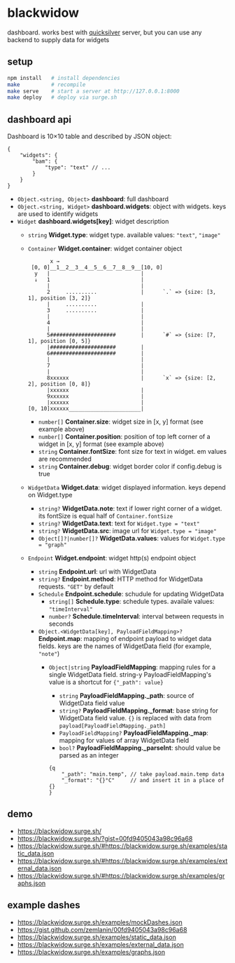 # blackwidow
dashboard. works best with [quicksilver](http://github.com/zemlanin/quicksilver) server, but you can use any backend to supply data for widgets

## setup
```bash
npm install   # install dependencies
make          # recompile
make serve    # start a server at http://127.0.0.1:8000
make deploy   # deploy via surge.sh
```

## dashboard api
Dashboard is 10×10 table and described by JSON object:

```json5
{
    "widgets": {
        "bam": {
            "type": "text" // ...
        }
    }
}
```

* `Object.<string, Object>` **dashboard**: full dashboard
* `Object.<string, Widget>` **dashboard.widgets**: object with widgets. keys are used to identify widgets
* `Widget` **dashboard.widgets[key]**: widget description
    * `string` **Widget.type**: widget type. available values: `"text"`, `"image"`
    * `Container` **Widget.container**: widget container object

        ```
               x →
         [0, 0]__1__2__3__4__5__6__7__8__9__[10, 0]
          y   |                             |
          ↓   1                             |
              |                             |
              2     ..........              |      `.` => {size: [3, 1], position [3, 2]}
              |     ..........              |
              3     ..........              |
              |                             |
              4                             |
              |                             |
              5#####################        |      `#` => {size: [7, 1], position [0, 5]}
              |#####################        |
              6#####################        |
              |                             |
              7                             |
              |                             |
              8xxxxxx                       |      `x` => {size: [2, 2], position [0, 8]}
              |xxxxxx                       |
              9xxxxxx                       |
              |xxxxxx                       |
        [0, 10]xxxxxx_______________________|
        ```

        * `number[]` **Container.size**: widget size in [x, y] format (see example above)
        * `number[]` **Container.position**: position of top left corner of a widget in [x, y] format (see example above)
        * `string` **Container.fontSize**: font size for text in widget. em values are recommended
        * `string` **Container.debug**: widget border color if config.debug is true
    * `WidgetData` **Widget.data**: widget displayed information. keys depend on Widget.type
        * `string?` **WidgetData.note**: text if lower right corner of a widget. its fontSize is equal half of `Container.fontSize`
        * `string?` **WidgetData.text**: text for `Widget.type = "text"`
        * `string?` **WidgetData.src**: image url for `Widget.type = "image"`
        * `Object[]?|number[]?` **WidgetData.values**: values for `Widget.type = "graph"`
    * `Endpoint` **Widget.endpoint**: widget http(s) endpoint object
        * `string` **Endpoint.url**: url with WidgetData
        * `string?` **Endpoint.method**: HTTP method for WidgetData requests. `"GET"` by default
        * `Schedule` **Endpoint.schedule**: schudule for updating WidgetData
            * `string[]` **Schedule.type**: schedule types. availale values: `"timeInterval"`
            * `number?` **Schedule.timeInterval**: interval between requests in seconds
        * `Object.<WidgetData[key], PayloadFieldMapping>?` **Endpoint.map**: mapping of endpoint payload to widget data fields. keys are the names of WidgetData field (for example, `"note"`)
            * `Object|string` **PayloadFieldMapping**: mapping rules for a single WidgetData field. string-y PayloadFieldMapping's value is a shortcut for `{"_path": value}`
                * `string` **PayloadFieldMapping._path**: source of WidgetData field value
                * `string?` **PayloadFieldMapping._format**: base string for WidgetData field value. `{}` is replaced with data from `payload[PayloadFieldMapping._path]`
                * `PayloadFieldMapping?` **PayloadFieldMapping._map**: mapping for values of array WidgetData field
                * `bool?` **PayloadFieldMapping._parseInt**: should value be parsed as an integer

                ```json5
                {q
                    "_path": "main.temp", // take payload.main.temp data
                    "_format": "{}°C"     // and insert it in a place of {}
                }
                ```

## demo
* https://blackwidow.surge.sh/
* https://blackwidow.surge.sh/?gist=00fd9405043a98c96a68
* https://blackwidow.surge.sh/#https://blackwidow.surge.sh/examples/static_data.json
* https://blackwidow.surge.sh/#https://blackwidow.surge.sh/examples/external_data.json
* https://blackwidow.surge.sh/#https://blackwidow.surge.sh/examples/graphs.json

## example dashes
* https://blackwidow.surge.sh/examples/mockDashes.json
* https://gist.github.com/zemlanin/00fd9405043a98c96a68
* https://blackwidow.surge.sh/examples/static_data.json
* https://blackwidow.surge.sh/examples/external_data.json
* https://blackwidow.surge.sh/examples/graphs.json
